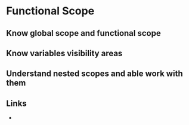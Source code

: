 # Functional Scope

## Know global scope and functional scope

## Know variables visibility areas

## Understand nested scopes and able work with them

## Links
- []()
